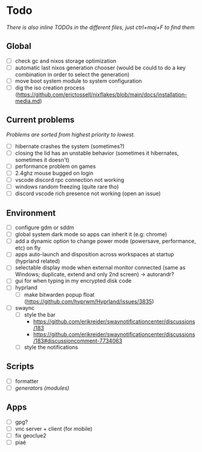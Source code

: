 # Todo

*There is also inline TODOs in the different files, just ctrl+maj+F to find them*

## Global

- [ ] check gc and nixos storage optimization
- [ ] automatic last nixos generation chooser (would be could to do a key combination in order to select the generation)
- [ ] move boot system module to system configuration
- [ ] dig the iso creation process (https://github.com/erictossell/nixflakes/blob/main/docs/installation-media.md)

## Current problems

*Problems are sorted from highest priority to lowest.*

- [ ] hibernate crashes the system (sometimes?)
- [ ] closing the lid has an unstable behavior (sometimes it hibernates, sometimes it doesn't)
- [ ] performance problem on games
- [ ] 2.4ghz mouse bugged on login
- [ ] vscode discord rpc connection not working
- [ ] windows random freezing (quite rare tho)
- [ ] discord vscode rich presence not working (open an issue)

## Environment

- [ ] configure gdm or sddm
- [ ] global system dark mode so apps can inherit it (e.g: chrome)
- [ ] add a dynamic option to change power mode (powersave, performance, etc) on fly
- [ ] apps auto-launch and disposition across workspaces at startup (hyprland related)
- [ ] selectable display mode when external monitor connected (same as Windows; duplicate, extend and only 2nd screen) -> autorandr?
- [ ] gui for when typing in my encrypted disk code
- [ ] hyprland
  - [ ] make bitwarden popup float (https://github.com/hyprwm/Hyprland/issues/3835)
- [ ] swaync
  - [ ] style the bar
    - https://github.com/erikreider/swaynotificationcenter/discussions/183
    - https://github.com/erikreider/swaynotificationcenter/discussions/183#discussioncomment-7734063
  - [ ] style the notifications

## Scripts

- [ ] formatter
- [ ] *generators (modules)*

## Apps

- [ ] gpg?
- [ ] vnc server + client (for mobile)
- [ ] fix geoclue2
- [ ] piaé